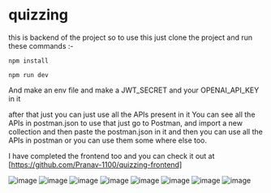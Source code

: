 # quizzing

this is backend of the project so to use this just clone the project and run these commands :- 


```npm install```

```npm run dev```

And make an env file and make a JWT_SECRET and your OPENAI_API_KEY in it

after that just you can just use all the APIs present in it You can see all the APIs in postman.json to use that just go to Postman, and import a new collection and then paste the postman.json in it and then you can use all the APIs in postman or you can use them some where else too.

I have completed the frontend too and you can check it out at [https://github.com/Pranav-1100/quizzing-frontend]

![image](https://github.com/Pranav-1100/quizzing/blob/main/screenshot_2024-08-20_at_7.21.50___pm.png)
![image](https://github.com/Pranav-1100/quizzing/blob/main/screenshot_2024-08-20_at_7.23.09___pm.png)
![image](https://github.com/Pranav-1100/quizzing/blob/main/screenshot_2024-08-20_at_7.23.36___pm.png)
![image](https://github.com/Pranav-1100/quizzing/blob/main/screenshot_2024-08-20_at_7.27.06___pm.png)
![image](https://github.com/Pranav-1100/quizzing/blob/main/screenshot_2024-08-20_at_7.27.44___pm.png)
![image](https://github.com/Pranav-1100/quizzing/blob/main/screenshot_2024-08-20_at_7.28.17___pm.png)
![image](https://github.com/Pranav-1100/quizzing/blob/main/screenshot_2024-08-20_at_7.28.26___pm.png)
![image](https://github.com/Pranav-1100/quizzing/blob/main/screenshot_2024-08-20_at_7.28.33___pm.png)
